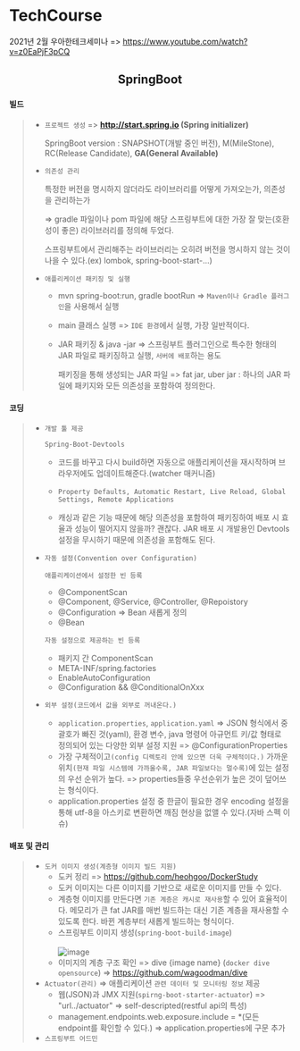 # TechCourse

2021년 2월 우아한테크세미나 => https://www.youtube.com/watch?v=z0EaPjF3pCQ

## <p style="text-align: center">SpringBoot</p>

#### 빌드

> - `프로젝트 생성` => **http://start.spring.io (Spring initializer)**
> 
>   SpringBoot version : SNAPSHOT(개발 중인 버전), M(MileStone), RC(Release Candidate), **GA(General Available)**
> - `의존성 관리`
>
>   특정한 버전을 명시하지 않더라도 라이브러리를 어떻게 가져오는가, 의존성을 관리하는가
>   
>   => gradle 파일이나 pom 파일에 해당 스프링부트에 대한 가장 잘 맞는(호환성이 좋은) 라이브러리를 정의해 두었다.
>   
>   스프링부트에서 관리해주는 라이브러리는 오히려 버전을 명시하지 않는 것이 나을 수 있다.(ex) lombok, spring-boot-start-...)
> - `애플리케이션 패키징 및 실행`
>
>   - mvn spring-boot:run, gradle bootRun => `Maven이나 Gradle 플러그인`을 사용해서 실행
>   - main 클래스 실행 => `IDE 환경`에서 실행, 가장 일반적이다.
>   - JAR 패키징 & java -jar => 스프링부트 플러그인으로 특수한 형태의 JAR 파일로 패키징하고 실행, `서버에 배포`하는 용도
>
>     패키징을 통해 생성되는 JAR 파일 => fat jar, uber jar : 하나의 JAR 파일에 패키지와 모든 의존성을 포함하여 정의한다.


#### 코딩

> - `개발 툴 제공`
>
>    `Spring-Boot-Devtools`
>
>   - 코드를 바꾸고 다시 build하면 자동으로 애플리케이션을 재시작하며 브라우저에도 업데이트해준다.(watcher 매커니즘)
>
>   - `Property Defaults, Automatic Restart, Live Reload, Global Settings, Remote Applications`
>
>   - 캐싱과 같은 기능 때문에 해당 의존성을 포함하여 패키징하여 배포 시 효율과 성능이 떨어지지 않을까?
>     괜찮다. JAR 배포 시 개발용인 Devtools 설정을 무시하기 때문에 의존성을 포함해도 된다.   
> - `자동 설정(Convention over Configuration)`
>
>   `애플리케이션에서 설정한 빈 등록`
>   - @ComponentScan
>   - @Component, @Service, @Controller, @Repoistory
>   - @Configuration => Bean 새롭게 정의
>   - @Bean
>
>   `자동 설정으로 제공하는 빈 등록`
>   - 패키지 간 ComponentScan
>   - META-INF/spring.factories
>   - EnableAutoConfiguration
>   - @Configuration && @ConditionalOnXxx
> - `외부 설정(코드에서 값을 외부로 꺼내온다.)`
>   - `application.properties`, `application.yaml` => JSON 형식에서 중괄호가 빠진 것(yaml), 환경 변수, java 명령어 아규먼트 키/값 형태로 정의되어 있는 다양한 외부 설정 지원 => @ConfigurationProperties
>   - 가장 구체적이고`(config 디렉토리 안에 있으면 더욱 구체적이다.)` 가까운 위치`(현재 파일 시스템에 가까울수록, JAR 파일보다는 멀수록)`에 있는 설정의 우선 순위가 높다. => properties들중 우선순위가 높은 것이 덮어쓰는 형식이다.
>   - application.properties 설정 중 한글이 필요한 경우 encoding 설정을 통해 utf-8을 아스키로 변환하면 깨짐 현상을 없앨 수 있다.(자바 스펙 이슈)


#### 배포 및 관리

> - `도커 이미지 생성(계층형 이미지 빌드 지원)`
>   - 도커 정리 => https://github.com/heohgoo/DockerStudy
>   - 도커 이미지는 다른 이미지를 기반으로 새로운 이미지를 만들 수 있다.
>   - 계층형 이미지를 만든다면 `기존 계층은 캐시로 재사용`할 수 있어 효율적이다.
>     메모리가 큰 fat JAR를 매번 빌드하는 대신 기존 계층을 재사용할 수 있도록 한다. 바뀐 계층부터 새롭게 빌드하는 형식이다.
>   - 스프링부트 이미지 생성(`spring-boot-build-image`)
>     <br>
      <br>
>     ![image](https://github.com/heohgoo/TechCourse/assets/95553132/af5e6f41-1be6-4c7e-a2a3-eff53f1890db)
>   - 이미지의 계층 구조 확인 => dive {image name} (`docker dive opensource`) => https://github.com/wagoodman/dive
> - `Actuator(관리)` => 애플리케이션 `관련 데이터 및 모니터링 정보` 제공
>   - 웹(JSON)과 JMX 지원(`spirng-boot-starter-actuator`) => "url../actuator" => self-descripted(restful api의 특성)
>   - management.endpoints.web.exposure.include = *(모든 endpoint를 확인할 수 있다.) => application.properties에 구문 추가
> - `스프링부트 어드민`
